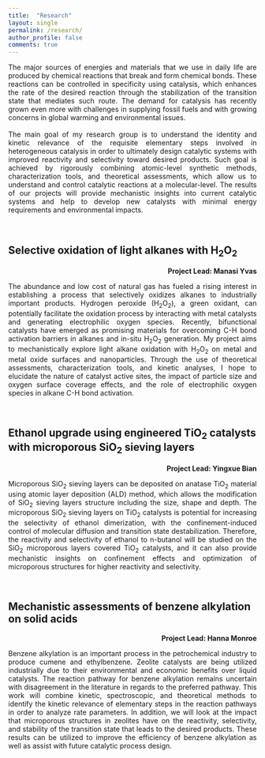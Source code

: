 ```yaml
---
title:  "Research"
layout: single
permalink: /research/
author_profile: false
comments: true
---
```

<div style="text-align: justify"> 
    <p>
    The major sources of energies and materials that we use in daily life are produced by chemical reactions that break and form chemical bonds. These reactions can be controlled in specificity using catalysis, which enhances the rate of the desired reaction through the stabilization of the transition state that mediates such route. The demand for catalysis has recently grown even more with challenges in supplying fossil fuels and with growing concerns in global warming and environmental issues.<br>  
    <br>
    The main goal of my research group is to understand the identity and kinetic relevance of the requisite elementary steps involved in heterogeneous catalysis in order to ultimately design catalytic systems with improved reactivity and selectivity toward desired products. Such goal is achieved by rigorously combining atomic-level synthetic methods, characterization tools, and theoretical assessments, which allow us to understand and control catalytic reactions at a molecular-level. The results of our projects will provide mechanistic insights into current catalytic systems and help to develop new catalysts with minimal energy requirements and environmental impacts.
    </p>
</div>

<br>

## Selective oxidation of light alkanes with H<sub>2</sub>O<sub>2</sub> 
<div style="text-align: justify">
    <p> 
        <p style="text-align: right"><b>Project Lead: Manasi Yvas</b></p>
        The abundance and low cost of natural gas has fueled a rising interest in establishing a process that selectively oxidizes alkanes to industrially important products. Hydrogen peroxide (H<sub>2</sub>O<sub>2</sub>), a green oxidant, can potentially facilitate the oxidation process by interacting with metal catalysts and generating electrophilic oxygen species. Recently, bifunctional catalysts have emerged as promising materials for overcoming C-H bond activation barriers in alkanes and in-situ H<sub>2</sub>O<sub>2</sub> generation. My project aims to mechanistically explore light alkane oxidation with H<sub>2</sub>O<sub>2</sub> on metal and metal oxide surfaces and nanoparticles. Through the use of theoretical assessments, characterization tools, and kinetic analyses, I hope to elucidate the nature of catalyst active sites, the impact of particle size and oxygen surface coverage effects, and the role of electrophilic oxygen species in alkane C-H bond activation.
    </p>
</div>

<br>

## Ethanol upgrade using engineered TiO<sub>2</sub> catalysts with microporous SiO<sub>2</sub> sieving layers
<div style="text-align: justify">
    <p>
        <p style="text-align: right"><b>Project Lead: Yingxue Bian</b></p>
        Microporous SiO<sub>2</sub> sieving layers can be deposited on anatase TiO<sub>2</sub> material using atomic layer deposition (ALD) method, which allows the modification of SiO<sub>2</sub> sieving layers structure including the size, shape and depth. The microporous SiO<sub>2</sub> sieving layers on TiO<sub>2</sub> catalysts is potential for increasing the selectivity of ethanol dimerization, with the confinement-induced control of molecular diffusion and transition state destabilization. Therefore, the reactivity and selectivity of ethanol to n-butanol will be studied on the SiO<sub>2</sub> microporous layers covered TiO<sub>2</sub> catalysts, and it can also provide mechanistic insights on confinement effects and optimization of microporous structures for higher reactivity and selectivity.  
    </p>
</div>

<br>

## Mechanistic assessments of benzene alkylation on solid acids 
<div style="text-align: justify">
    <p>
        <p style="text-align: right"><b>Project Lead: Hanna Monroe</b></p>
        Benzene alkylation is an important process in the petrochemical industry to produce cumene and ethylbenzene. Zeolite catalysts are being utilized industrially due to their environmental and economic benefits over liquid catalysts. The reaction pathway for benzene alkylation remains uncertain with disagreement in the literature in regards to the preferred pathway. This work will combine kinetic, spectroscopic, and theoretical methods to identify the kinetic relevance of elementary steps in the reaction pathways in order to analyze rate parameters. In addition, we will look at the impact that microporous structures in zeolites have on the reactivity, selectivity, and stability of the transition state that leads to the desired products. These results can be utilized to improve the efficiency of benzene alkylation as well as assist with future catalytic process design. 
    </p>
</div> 
